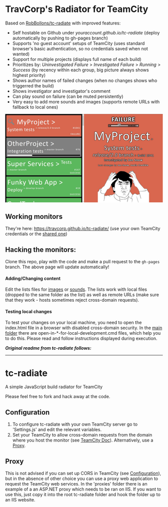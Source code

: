 TravCorp's Radiator for TeamCity
==========
Based on [RobBollons/tc-radiate](https://github.com/RobBollons/tc-radiate) with improved features:
* Self hostable on Github under _youraccount.github.io/tc-radiate_ (deploy automatically by pushing to gh-pages branch)
* Supports 'no guest account' setups of TeamCity (uses standard browser's basic authentication, so no credentials saved when not wanted)
* Support for multiple projects (displays full name of each build)
* Prioritizes by: _Uninvestigated Failure_ > _Investigated Failure_ > _Running_ > _Success_ (by recency within each group, big picture always shows highest priority)
* Shows author names of failed changes (when no changes shows who triggerred the build)
* Shows investigator and investigator's comment
* Can play sound on failure (can be muted persistently)
* Very easy to add more sounds and images (supports remote URLs with fallback to local ones)

<img src="screenshot.jpg" width="600" />


Working monitors
-------------
They're here: https://travcorp.github.io/tc-radiate/
(use your own TeamCity credentials or the [shared one](http://ttcwiki/display/itropics/Passwords+to+production#Passwordstoproduction-teamcitysharedaccount))

Hacking the monitors:
-------------
Clone this repo, play with the code and make a pull request to the `gh-pages` branch. The above page will update automatically!

#### Adding/Changing content
Edit the lists files for [images](https://github.com/travcorp/tc-radiate/blob/gh-pages/Content/images/!List.js) or [sounds](https://github.com/travcorp/tc-radiate/blob/gh-pages/Content/sounds/!List.js). The lists work with local files (dropped to the same folder as the list) as well as remote URLs (make sure that they work - hosts sometimes reject cross-domain requests).

#### Testing local changes
To test your changes on your local machine, you need to open the index.html file in a browser with disabled cross-domain security. In the [main folder](https://github.com/travcorp/tc-radiate) there are open-in-*-for-local-development.cmd files, which help you to do this. Please read and follow instructions displayed during execution.


**_Original readme from tc-radiate follows:_**

-------------

tc-radiate
==========
A simple JavaScript build radiator for TeamCity

Please feel free to fork and hack away at the code.

Configuration
-------------
1. To configure tc-radiate with your own TeamCity server go to 'Settings.js' and edit the relevant variables.
2. Set your TeamCity to allow cross-domain requests from the domain where you host the monitor (see [TeamCity Doc](https://confluence.jetbrains.com/display/TCD9/REST+API#RESTAPI-CORSSupport)). Alternatively, use a [Proxy](#proxy).

Proxy
-----
This is not advised if you can set up CORS in TeamCity (see [Configuration](#configuration)), but in the absence of other choice you can use a proxy web application to request the TeamCity web services. In the 'proxies' folder there is an example of a an ASP.NET proxy which needs to be ran on IIS. If you want to use this, just copy it into the root tc-radiate folder and hook the folder up to an IIS website.
